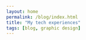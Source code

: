 ```yaml
---
layout: home
permalink: /blog/index.html
title: "My tech experiences"
tags: [blog, graphic design]
---
```

